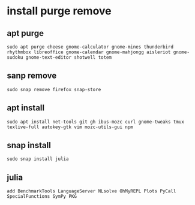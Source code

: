 # install purge remove
## apt purge
```
sudo apt purge cheese gnome-calculator gnome-mines thunderbird rhythmbox libreoffice gnome-calendar gnome-mahjongg aisleriot gnome-sudoku gnome-text-editor shotwell totem
```
## sanp remove
```
sudo snap remove firefox snap-store
```
## apt install
```
sudo apt install net-tools git gh ibus-mozc curl gnome-tweaks tmux texlive-full autokey-gtk vim mozc-utils-gui npm
```
## snap install 
```
sudo snap install julia
```
## julia
```
add BenchmarkTools LanguageServer NLsolve OhMyREPL Plots PyCall SpecialFunctions SymPy PKG
```
